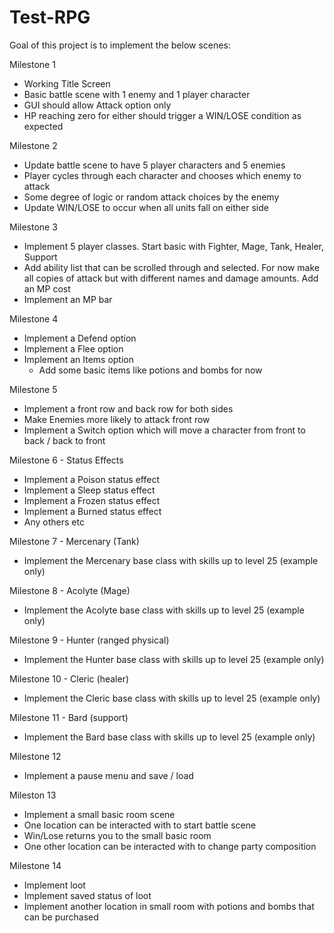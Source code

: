 # Test-RPG

Goal of this project is to implement the below scenes:

Milestone 1
- Working Title Screen
- Basic battle scene with 1 enemy and 1 player character
- GUI should allow Attack option only
- HP reaching zero for either should trigger a WIN/LOSE condition as expected

Milestone 2
- Update battle scene to have 5 player characters and 5 enemies
- Player cycles through each character and chooses which enemy to attack
- Some degree of logic or random attack choices by the enemy
- Update WIN/LOSE to occur when all units fall on either side

Milestone 3
- Implement 5 player classes. Start basic with Fighter, Mage, Tank, Healer, Support
- Add ability list that can be scrolled through and selected. For now make all copies of attack but with different names and damage amounts. Add an MP cost
- Implement an MP bar

Milestone 4
- Implement a Defend option
- Implement a Flee option
- Implement an Items option
    - Add some basic items like potions and bombs for now

Milestone 5
- Implement a front row and back row for both sides
- Make Enemies more likely to attack front row
- Implement a Switch option which will move a character from front to back / back to front

Milestone 6 - Status Effects
- Implement a Poison status effect
- Implement a Sleep status effect
- Implement a Frozen status effect
- Implement a Burned status effect
- Any others etc

Milestone 7 - Mercenary (Tank)
- Implement the Mercenary base class with skills up to level 25 (example only)

Milestone 8 - Acolyte (Mage)
- Implement the Acolyte base class with skills up to level 25 (example only)

Milestone 9 - Hunter (ranged physical)
- Implement the Hunter base class with skills up to level 25 (example only)

Milestone 10 - Cleric (healer)
- Implement the Cleric base class with skills up to level 25 (example only)

Milestone 11 - Bard (support)
- Implement the Bard base class with skills up to level 25 (example only)

Milestone 12
- Implement a pause menu and save / load 

Mileston 13
- Implement a small basic room scene
- One location can be interacted with to start battle scene
- Win/Lose returns you to the small basic room
- One other location can be interacted with to change party composition

Milestone 14
- Implement loot
- Implement saved status of loot
- Implement another location in small room with potions and bombs that can be purchased
